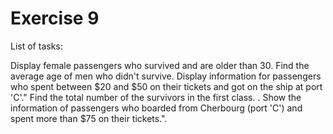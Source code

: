 # Exercise 9

List of tasks:

Display female passengers who survived and are older than 30.
Find the average age of men who didn't survive.
Display information for passengers who spent between $20 and $50 on their tickets and got on the ship at port 'C'."
Find the total number of the survivors in the first class.
. Show the information of passengers who boarded from Cherbourg (port 'C') and spent more than $75 on their tickets.".
